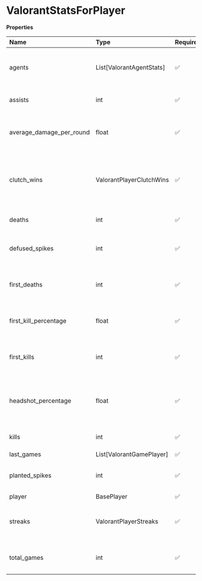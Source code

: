 # ValorantStatsForPlayer

**Properties**

| Name                     | Type                     | Required | Description                                               |
| :----------------------- | :----------------------- | :------- | :-------------------------------------------------------- |
| agents                   | List[ValorantAgentStats] | ✅       | Agents picks, wins, and losses stats for this map         |
| assists                  | int                      | ✅       | Number of player's assists                                |
| average_damage_per_round | float                    | ✅       | Average damage per round (ADR) of the player              |
| clutch_wins              | ValorantPlayerClutchWins | ✅       | Round wins when the player was the last team member alive |
| deaths                   | int                      | ✅       | Number of player's death                                  |
| defused_spikes           | int                      | ✅       | Number of spikes defused by the player                    |
| first_deaths             | int                      | ✅       | Number of rounds where the player died first              |
| first_kill_percentage    | float                    | ✅       | First kill percentage of the player                       |
| first_kills              | int                      | ✅       | Number of rounds where the player did the first kill      |
| headshot_percentage      | float                    | ✅       | Percentage of headshots within the player's shots         |
| kills                    | int                      | ✅       | Number of player's kills                                  |
| last_games               | List[ValorantGamePlayer] | ✅       |                                                           |
| planted_spikes           | int                      | ✅       | Number of spikes planted by the player                    |
| player                   | BasePlayer               | ✅       |                                                           |
| streaks                  | ValorantPlayerStreaks    | ✅       | Streaks done by the player (in a given round)             |
| total_games              | int                      | ✅       | Amount of games played by the player                      |
